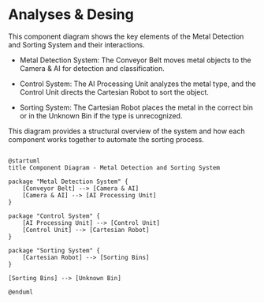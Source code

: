 # Analyses & Desing

This component diagram shows the key elements of the Metal Detection and Sorting System and their interactions.

- Metal Detection System: The Conveyor Belt moves metal objects to the Camera & AI for detection and classification.

- Control System: The AI Processing Unit analyzes the metal type, and the Control Unit directs the Cartesian Robot to sort the object.

- Sorting System: The Cartesian Robot places the metal in the correct bin or in the Unknown Bin if the type is unrecognized.
 
 
This diagram provides a structural overview of the system and how each component works together to automate the sorting process.

```plantuml

@startuml
title Component Diagram - Metal Detection and Sorting System

package "Metal Detection System" {
    [Conveyor Belt] --> [Camera & AI]
    [Camera & AI] --> [AI Processing Unit]
}

package "Control System" {
    [AI Processing Unit] --> [Control Unit]
    [Control Unit] --> [Cartesian Robot]
}

package "Sorting System" {
    [Cartesian Robot] --> [Sorting Bins]
}

[Sorting Bins] --> [Unknown Bin]

@enduml

``` 
